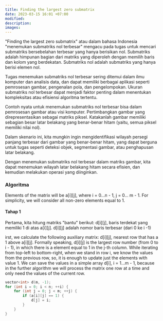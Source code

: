 ```yaml
---
title: Finding the largest zero submatrix
date: 2023-03-15 16:01 +07:00
modified:
description:
images:
---
```

"Finding the largest zero submatrix" atau dalam bahasa Indonesia "menemukan submatriks nol terbesar" mengacu pada tugas untuk mencari submatriks bersebelahan terbesar yang hanya berisikan nol. 
Submatriks adalah himpunan bagian dari matriks yang diperoleh dengan memilih baris dan kolom yang berdekatan. Submatriks nol adalah submatriks yang hanya berisi elemen nol.

Tugas menemukan submatriks nol terbesar sering ditemui dalam ilmu komputer dan analisis data, dan dapat memiliki berbagai aplikasi seperti pemrosesan gambar, pengenalan pola, dan pengelompokan. Ukuran submatriks nol terbesar dapat menjadi faktor penting dalam menentukan kompleksitas atau efisiensi algoritma tertentu.

Contoh nyata untuk menemukan submatriks nol terbesar bisa dalam pemrosesan gambar atau visi komputer. Pertimbangkan gambar yang direpresentasikan sebagai matriks piksel. Katakanlah gambar memiliki sebagian besar latar belakang yang benar-benar hitam (yaitu, semua piksel memiliki nilai nol).

Dalam skenario ini, kita mungkin ingin mengidentifikasi wilayah persegi panjang terbesar dari gambar yang benar-benar hitam, yang dapat berguna untuk tugas seperti deteksi objek, segmentasi gambar, atau penghapusan latar belakang.

Dengan menemukan submatriks nol terbesar dalam matriks gambar, kita dapat menemukan wilayah latar belakang hitam secara efisien, dan kemudian melakukan operasi yang diinginkan. 

### Algoritma
Elements of the matrix will be a[i][j], where i = 0...n - 1, j = 0... m - 1. For simplicity, we will consider all non-zero elements equal to 1.

#### Tahap 1
Pertama, kita hitung matriks "bantu" berikut: d[i][j], baris terdekat yang memiliki 1 di atas a[i][j]. d[i][j] adalah nomor baris terbesar (dari 0 ke i -1)

irst, we calculate the following auxiliary matrix: d[i][j], nearest row that has a 1 above a[i][j]. Formally speaking, d[i][j] is the largest row number (from 0 to i - 1), in which there is a element equal to 1 in the j-th column. While iterating from top-left to bottom-right, when we stand in row i, we know the values from the previous row, so, it is enough to update just the elements with value 1. We can save the values in a simple array d[i], i = 1...m - 1, because in the further algorithm we will process the matrix one row at a time and only need the values of the current row.
```c++
vector<int> d(m, -1);
for (int i = 0; i < n; ++i) {
    for (int j = 0; j < m; ++j) {
        if (a[i][j] == 1) {
            d[j] = i;
        }
    }
}
```
